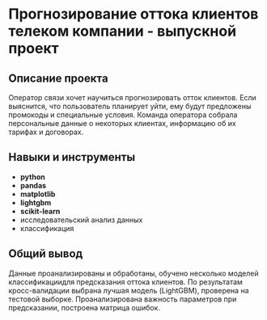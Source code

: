# Прогнозирование оттока клиентов телеком компании - выпускной проект  
## Описание проекта

Оператор связи хочет научиться прогнозировать отток клиентов. Если выяснится, что пользователь планирует уйти, ему будут предложены промокоды и специальные условия. Команда оператора собрала персональные данные о некоторых клиентах, информацию об их тарифах и договорах. 

## Навыки и инструменты

- **python**
- **pandas**
- **matplotlib**
- **lightgbm**
- **scikit-learn**
- исследовательский анализ данных
- классификация

## Общий вывод

Данные проанализированы и обработаны, обучено несколько моделей классификациидля предсказания оттока клиентов. По результатам кросс-валидации выбрана лучшая модель (LightGBM), проверена на тестовой выборке. Проанализирована важность параметров при предсказании, построена матрица ошибок.

